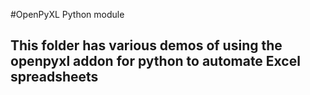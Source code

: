 #OpenPyXL Python module

## This folder has various demos of using the openpyxl addon for python to automate Excel spreadsheets
